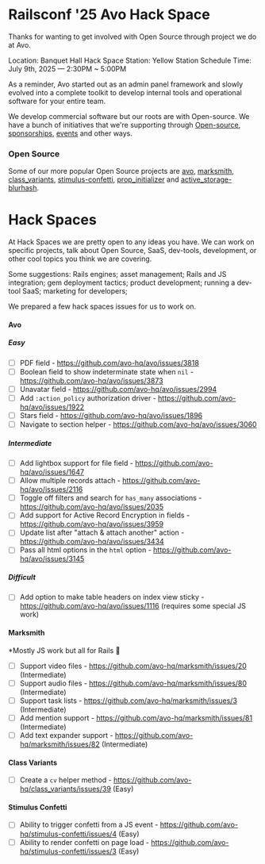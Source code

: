# Railsconf '25 Avo Hack Space

Thanks for wanting to get involved with Open Source through project we do at Avo.

Location: Banquet Hall
Hack Space Station: Yellow Station
Schedule Time: July 9th, 2025 — 2:30PM ~ 5:00PM

As a reminder, Avo started out as an admin panel framework and slowly evolved into a complete toolkit to develop internal tools and operational software for your entire team.

We develop commercial software but our roots are with Open-source. We have a bunch of initiatives that we're supporting through [Open-source](https://github.com/orgs/avo-hq/repositories), [sponsorships](https://github.com/orgs/avo-hq/sponsoring), [events](https://friendlyrb.com/) and other ways.

### Open Source

Some of our more popular Open Source projects are [avo](https://github.com/avo-hq/avo), [marksmith](https://github.com/avo-hq/marksmith), [class_variants](https://github.com/avo-hq/class_variants), [stimulus-confetti](https://github.com/avo-hq/stimulus-confetti), [prop_initializer](https://github.com/avo-hq/prop_initializer) and [active_storage-blurhash](https://github.com/avo-hq/active_storage-blurhash).

# Hack Spaces

At Hack Spaces we are pretty open to any ideas you have.
We can work on specific projects, talk about Open Source, SaaS, dev-tools, development, or other cool topics you think we are covering.

Some suggestions: Rails engines; asset management; Rails and JS integration; gem deployment tactics; product development; running a dev-tool SaaS; marketing for developers;

We prepared a few hack spaces issues for us to work on.

#### Avo

##### Easy

- [ ] PDF field - https://github.com/avo-hq/avo/issues/3818
- [ ] Boolean field to show indeterminate state when `nil` - https://github.com/avo-hq/avo/issues/3873
- [ ] Unavatar field - https://github.com/avo-hq/avo/issues/2994
- [ ] Add `:action_policy` authorization driver - https://github.com/avo-hq/avo/issues/1922
- [ ] Stars field - https://github.com/avo-hq/avo/issues/1896
- [ ] Navigate to section helper - https://github.com/avo-hq/avo/issues/3060

##### Intermediate

- [ ] Add lightbox support for file field - https://github.com/avo-hq/avo/issues/1647
- [ ] Allow multiple records attach - https://github.com/avo-hq/avo/issues/2116
- [ ] Toggle off filters and search for `has_many` associations - https://github.com/avo-hq/avo/issues/2035
- [ ] Add support for Active Record Encryption in fields - https://github.com/avo-hq/avo/issues/3959
- [ ] Update list after "attach & attach another" action - https://github.com/avo-hq/avo/issues/3434
- [ ] Pass all html options in the `html` option - https://github.com/avo-hq/avo/issues/3145

##### Difficult

- [ ] Add option to make table headers on index view sticky - https://github.com/avo-hq/avo/issues/1116 (requires some special JS work)

#### Marksmith

*Mostly JS work but all for Rails 🫶

- [ ] Support video files - https://github.com/avo-hq/marksmith/issues/20 (Intermediate)
- [ ] Support audio files - https://github.com/avo-hq/marksmith/issues/80 (Intermediate)
- [ ] Support task lists - https://github.com/avo-hq/marksmith/issues/3 (Intermediate)
- [ ] Add mention support - https://github.com/avo-hq/marksmith/issues/81 (Intermediate)
- [ ] Add text expander support - https://github.com/avo-hq/marksmith/issues/82 (Intermediate)

#### Class Variants

- [ ] Create a `cv` helper method - https://github.com/avo-hq/class_variants/issues/39 (Easy)

#### Stimulus Confetti
- [ ] Ability to trigger confetti from a JS event - https://github.com/avo-hq/stimulus-confetti/issues/4 (Easy)
- [ ] Ability to render confetti on page load - https://github.com/avo-hq/stimulus-confetti/issues/3 (Easy)
